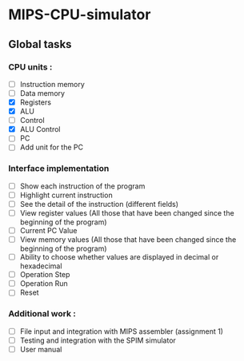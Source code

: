 # MIPS-CPU-simulator

## Global tasks

### CPU units :

- [ ] Instruction memory
- [ ] Data memory
- [x] Registers
- [x] ALU
- [ ] Control
- [x] ALU Control
- [ ] PC
- [ ] Add unit for the PC

### Interface implementation

- [ ] Show each instruction of the program
- [ ] Highlight current instruction
- [ ] See the detail of the instruction (different fields)
- [ ] View register values (All those that have been changed since the beginning of the program)
- [ ] Current PC Value
- [ ] View memory values (All those that have been changed since the beginning of the program)
- [ ] Ability to choose whether values are displayed in decimal or hexadecimal
- [ ] Operation Step
- [ ] Operation Run
- [ ] Reset

### Additional work :

- [ ] File input and integration with MIPS assembler (assignment 1)
- [ ] Testing and integration with the SPIM simulator
- [ ] User manual
